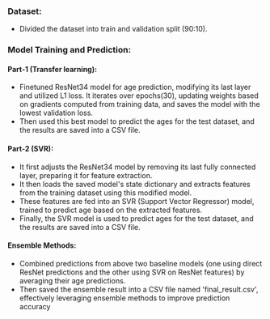 
### Dataset:
* Divided the dataset into train and validation split (90:10).
### Model Training and Prediction:
#### Part-1 (Transfer learning):
* Finetuned ResNet34 model for age prediction, modifying its last layer and utilized L1 loss. It iterates over epochs(30), updating weights based on gradients computed from training data, and saves the model with the lowest validation loss.
* Then used this best model to predict the ages for the test dataset, and the results are saved into a CSV file.
#### Part-2 (SVR):
* It first adjusts the ResNet34 model by removing its last fully connected layer, preparing it for feature extraction. 
* It then loads the saved model's state dictionary and extracts features from the training dataset using this modified model. 
* These features are fed into an SVR (Support Vector Regressor) model, trained to predict age based on the extracted features.
* Finally, the SVR model is used to predict ages for the test dataset, and the results are saved into a CSV file.

#### Ensemble Methods:
* Combined predictions from above two baseline models (one using direct ResNet predictions and the other using SVR on ResNet features) by averaging their age predictions.
* Then saved the ensemble result into a CSV file named 'final_result.csv', effectively leveraging ensemble methods to improve prediction accuracy

